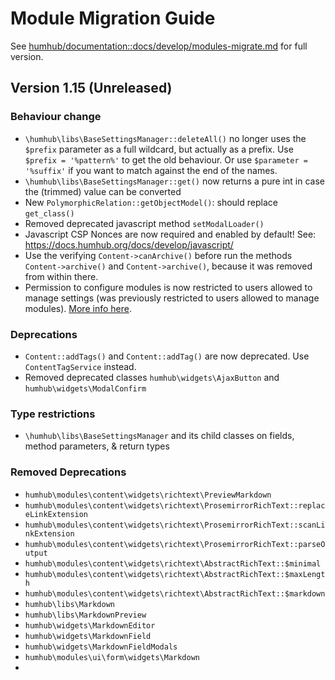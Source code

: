 Module Migration Guide
======================

See [humhub/documentation::docs/develop/modules-migrate.md](https://github.com/humhub/documentation/blob/master/docs/develop/modules-migrate.md)
for full version.

Version 1.15 (Unreleased)
-------------------------

### Behaviour change
- `\humhub\libs\BaseSettingsManager::deleteAll()` no longer uses the `$prefix` parameter as a full wildcard, but
  actually as a prefix. Use `$prefix = '%pattern%'` to get the old behaviour. Or use `$parameter = '%suffix'` if you
  want to match against the end of the names.
- `\humhub\libs\BaseSettingsManager::get()` now returns a pure int in case the (trimmed) value can be converted
- New `PolymorphicRelation::getObjectModel()`: should replace `get_class()`
- Removed deprecated javascript method `setModalLoader()`
- Javascript CSP Nonces are now required and enabled by default! See: https://docs.humhub.org/docs/develop/javascript/
- Use the verifying `Content->canArchive()` before run the methods `Content->archive()`
  and `Content->archive()`, because it was removed from within there.
- Permission to configure modules is now restricted to users allowed to manage settings (was previously restricted to users allowed to manage modules). [More info here](https://github.com/humhub/humhub/issues/6174).

### Deprecations

- `Content::addTags()` and `Content::addTag()` are now deprecated. Use `ContentTagService` instead.
- Removed deprecated classes `humhub\widgets\AjaxButton` and `humhub\widgets\ModalConfirm`

### Type restrictions
- `\humhub\libs\BaseSettingsManager` and its child classes on fields, method parameters, & return types

### Removed Deprecations

- `humhub\modules\content\widgets\richtext\PreviewMarkdown`
- `humhub\modules\content\widgets\richtext\ProsemirrorRichText::replaceLinkExtension`
- `humhub\modules\content\widgets\richtext\ProsemirrorRichText::scanLinkExtension`
- `humhub\modules\content\widgets\richtext\ProsemirrorRichText::parseOutput`
- `humhub\modules\content\widgets\richtext\AbstractRichText::$minimal`
- `humhub\modules\content\widgets\richtext\AbstractRichText::$maxLength`
- `humhub\modules\content\widgets\richtext\AbstractRichText::$markdown`
- `humhub\libs\Markdown`
- `humhub\libs\MarkdownPreview`
- `humhub\widgets\MarkdownEditor`
- `humhub\widgets\MarkdownField`
- `humhub\widgets\MarkdownFieldModals`
- `humhub\modules\ui\form\widgets\Markdown`
- 
